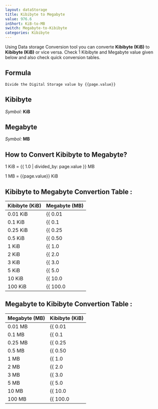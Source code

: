 ```yaml
---
layout: dataStorage
title: Kibibyte to Megabyte
value: 976.6
inShort: KiB-to-MB
switch: Megabyte-to-Kibibyte
categories: Kibibyte
---
```


Using Data storage Conversion tool you can converte **Kibibyte (KiB)** to **Kibibyte (KiB)** or vice versa. Check 1 Kibibyte and Megabyte value given below and also check quick conversion tables.

## Formula
`Divide the Digital Storage value by {{page.value}}`

## Kibibyte
*Symbol:* **KiB**

## Megabyte
*Symbol:* **MB**

## How to Convert Kibibyte to Megabyte?

1 KiB = {{ 1.0 | divided_by: page.value }} MB

1 MB = {{page.value}} KiB


## Kibibyte to Megabyte Convertion Table :

| Kibibyte (KiB) | Megabyte (MB) |
| ---- | ---- |
| 0.01 KiB | {{ 0.01 | divided_by: page.value }} MB |
| 0.1 KiB | {{ 0.1 | divided_by: page.value }} MB |
| 0.25 KiB | {{ 0.25 | divided_by: page.value }} MB |
| 0.5 KiB | {{ 0.50 | divided_by: page.value }} MB |
| 1 KiB | {{ 1.0 | divided_by: page.value }} MB |
| 2 KiB | {{ 2.0 | divided_by: page.value }} MB |
| 3 KiB | {{ 3.0 | divided_by: page.value }} MB |
| 5 KiB | {{ 5.0 | divided_by: page.value }} MB |
| 10 KiB | {{ 10.0 | divided_by: page.value }} MB |
| 100 KiB | {{ 100.0 | divided_by: page.value }} MB |

## Megabyte to Kibibyte Convertion Table :

| Megabyte (MB) | Kibibyte (KiB) |
| ---- | ---- |
| 0.01 MB | {{ 0.01 | times: page.value }} KiB |
| 0.1 MB | {{ 0.1 | times: page.value }} KiB |
| 0.25 MB | {{ 0.25 | times: page.value }} KiB |
| 0.5 MB | {{ 0.50 | times: page.value }} KiB |
| 1 MB | {{ 1.0 | times: page.value }} KiB |
| 2 MB | {{ 2.0 | times: page.value }} KiB |
| 3 MB | {{ 3.0 | times: page.value }} KiB |
| 5 MB | {{ 5.0 | times: page.value }} KiB |
| 10 MB | {{ 10.0 | times: page.value }} KiB |
| 100 MB | {{ 100.0 | times: page.value }} KiB |


<script>
document.getElementById('selectInput')[5].selected = true
document.getElementById('selectOutput')[8].selected = true
</script>
